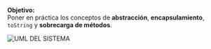 **Objetivo:**  
Poner en práctica los conceptos de **abstracción**, **encapsulamiento**, `toString` y **sobrecarga de métodos**.

![UML DEL SISTEMA](image.png)